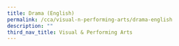```yaml
---
title: Drama (English)
permalink: /cca/visual-n-performing-arts/drama-english
description: ""
third_nav_title: Visual & Performing Arts
---
```

